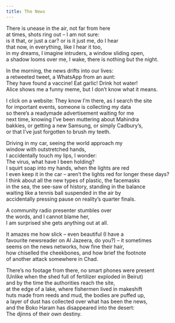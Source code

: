 ```yaml
---
title: The News
---
```


There is unease in the air, not far from here<br>
at times, shots ring out – I am not sure:<br>
is it that, or just a car? or is it just me, do I hear<br>
that now, in everything, like I hear it too,<br>
in my dreams, I imagine intruders, a window sliding open,<br>
a shadow looms over me, I wake, there is nothing but the night.<br>

In the morning, the news drifts into our lives:<br>
a retweeted tweet, a WhatsApp from an aunt:<br>
They have found a vaccine! Eat garlic! Drink hot water!<br>
Alice shows me a funny meme, but I don’t know what it means.<br>

I click on a website: They know I’m there, as I search the site<br>
for important events, someone is collecting my data<br>
so there’s a readymade advertisement waiting for me<br>
next time, knowing I’ve been muttering about Mahindra<br>
bakkies, or getting a new Samsung, or simply Cadbury’s,<br>
or that I’ve just forgotten to brush my teeth.<br>

Driving in my car, seeing the world approach my<br>
window with outstretched hands,<br>
I accidentally touch my lips, I wonder:<br>
The virus, what have I been holding?<br>
I squirt soap into my hands, when the lights are red<br>
I even keep it in the car – aren’t the lights red for longer these days?<br>
I think about all the new types of plastic, the facemasks<br>
in the sea, the see-saw of history, standing in the balance<br>
waiting like a tennis ball suspended in the air by<br>
accidentally pressing pause on reality’s quarter finals.<br>

A community radio presenter stumbles over<br>
the words, and I cannot blame her,<br>
I am surprised she gets anything out at all.<br>

It amazes me how slick – even beautiful (I have a<br>
favourite newsreader on Al Jazeera, do you?) – it sometimes<br>
seems on the news networks, how fine their hair,<br>
how chiselled the cheekbones, and how brief the footnote<br>
of another attack somewhere in Chad.<br>

There’s no footage from there, no smart phones were present<br>
(Unlike when the shed full of fertilizer exploded in Beirut)<br>
and by the time the authorities reach the site,<br>
at the edge of a lake, where fishermen lived in makeshift<br>
huts made from reeds and mud, the bodies are puffed up,<br>
a layer of dust has collected over what has been the news,<br>
and the Boko Haram has disappeared into the desert:<br>
The djinns of their own destiny.<br>
